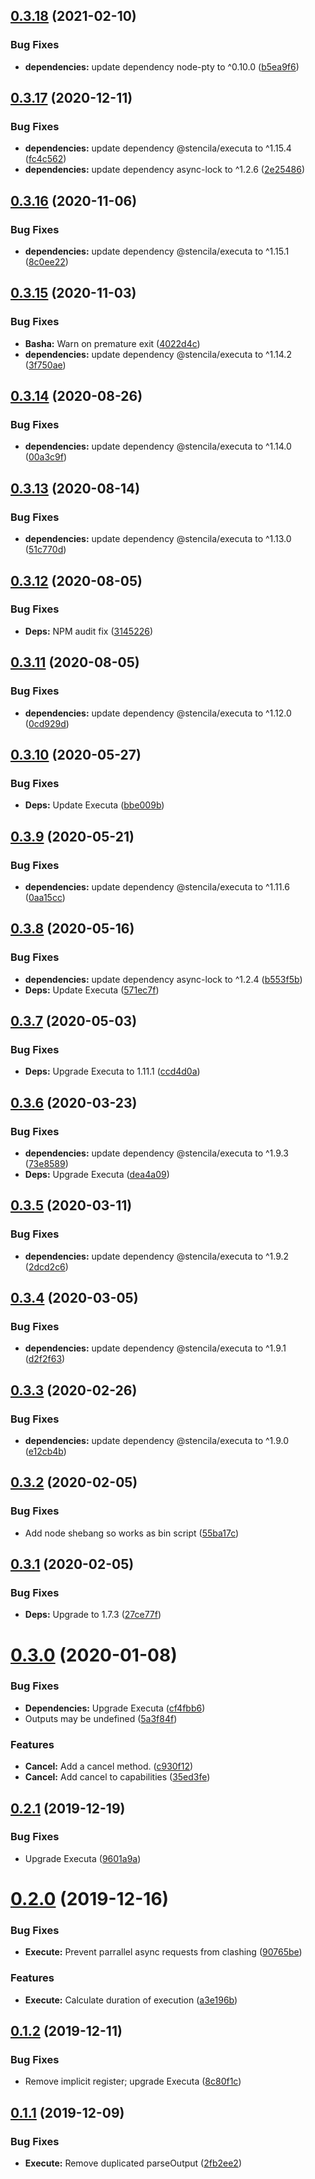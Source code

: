## [0.3.18](https://github.com/stencila/basha/compare/v0.3.17...v0.3.18) (2021-02-10)


### Bug Fixes

* **dependencies:** update dependency node-pty to ^0.10.0 ([b5ea9f6](https://github.com/stencila/basha/commit/b5ea9f6adbc251893add54a13b7a77d91d451dbf))

## [0.3.17](https://github.com/stencila/basha/compare/v0.3.16...v0.3.17) (2020-12-11)


### Bug Fixes

* **dependencies:** update dependency @stencila/executa to ^1.15.4 ([fc4c562](https://github.com/stencila/basha/commit/fc4c562ee8fa2ee3a8888c961729c1f93d549b4f))
* **dependencies:** update dependency async-lock to ^1.2.6 ([2e25486](https://github.com/stencila/basha/commit/2e254861a06ed3a57582eff6a335da03172b2e4c))

## [0.3.16](https://github.com/stencila/basha/compare/v0.3.15...v0.3.16) (2020-11-06)


### Bug Fixes

* **dependencies:** update dependency @stencila/executa to ^1.15.1 ([8c0ee22](https://github.com/stencila/basha/commit/8c0ee227fec7bb3c4e5d559bf3feb739cced8a1a))

## [0.3.15](https://github.com/stencila/basha/compare/v0.3.14...v0.3.15) (2020-11-03)


### Bug Fixes

* **Basha:** Warn on premature exit ([4022d4c](https://github.com/stencila/basha/commit/4022d4c3635d98a0d0c85f0c621be51f52163387))
* **dependencies:** update dependency @stencila/executa to ^1.14.2 ([3f750ae](https://github.com/stencila/basha/commit/3f750ae3cac550901a2a8c14c600b36abbdd4fe9))

## [0.3.14](https://github.com/stencila/basha/compare/v0.3.13...v0.3.14) (2020-08-26)


### Bug Fixes

* **dependencies:** update dependency @stencila/executa to ^1.14.0 ([00a3c9f](https://github.com/stencila/basha/commit/00a3c9f7e1e142098826510faf3b61b598ed747d))

## [0.3.13](https://github.com/stencila/basha/compare/v0.3.12...v0.3.13) (2020-08-14)


### Bug Fixes

* **dependencies:** update dependency @stencila/executa to ^1.13.0 ([51c770d](https://github.com/stencila/basha/commit/51c770dc39208d9c26a9f3c34e4a06654d59a1e4))

## [0.3.12](https://github.com/stencila/basha/compare/v0.3.11...v0.3.12) (2020-08-05)


### Bug Fixes

* **Deps:** NPM audit fix ([3145226](https://github.com/stencila/basha/commit/3145226af74c92ba05e95a522f8826ea78e1669a))

## [0.3.11](https://github.com/stencila/basha/compare/v0.3.10...v0.3.11) (2020-08-05)


### Bug Fixes

* **dependencies:** update dependency @stencila/executa to ^1.12.0 ([0cd929d](https://github.com/stencila/basha/commit/0cd929d1b598cb38ac35f22e2aaae4d59a34c5c4))

## [0.3.10](https://github.com/stencila/basha/compare/v0.3.9...v0.3.10) (2020-05-27)


### Bug Fixes

* **Deps:** Update Executa ([bbe009b](https://github.com/stencila/basha/commit/bbe009bed561f3dc4909293358f8889564fbd445))

## [0.3.9](https://github.com/stencila/basha/compare/v0.3.8...v0.3.9) (2020-05-21)


### Bug Fixes

* **dependencies:** update dependency @stencila/executa to ^1.11.6 ([0aa15cc](https://github.com/stencila/basha/commit/0aa15cc6a171c190d7e687c771241302da860ca8))

## [0.3.8](https://github.com/stencila/basha/compare/v0.3.7...v0.3.8) (2020-05-16)


### Bug Fixes

* **dependencies:** update dependency async-lock to ^1.2.4 ([b553f5b](https://github.com/stencila/basha/commit/b553f5bf63f36b6475980e5fe4562666a8aafece))
* **Deps:** Update Executa ([571ec7f](https://github.com/stencila/basha/commit/571ec7f5ec8256dcc836c0f8484efffe847210e1))

## [0.3.7](https://github.com/stencila/basha/compare/v0.3.6...v0.3.7) (2020-05-03)


### Bug Fixes

* **Deps:** Upgrade Executa to 1.11.1 ([ccd4d0a](https://github.com/stencila/basha/commit/ccd4d0ad04e11a9fd25d1b52200db93366de0043))

## [0.3.6](https://github.com/stencila/basha/compare/v0.3.5...v0.3.6) (2020-03-23)


### Bug Fixes

* **dependencies:** update dependency @stencila/executa to ^1.9.3 ([73e8589](https://github.com/stencila/basha/commit/73e8589d6a1ca9ecf8fac889071b2f4615cf7d26))
* **Deps:** Upgrade Executa ([dea4a09](https://github.com/stencila/basha/commit/dea4a09dafc50521ba7ca4b7f0a529b8e9609070))

## [0.3.5](https://github.com/stencila/basha/compare/v0.3.4...v0.3.5) (2020-03-11)


### Bug Fixes

* **dependencies:** update dependency @stencila/executa to ^1.9.2 ([2dcd2c6](https://github.com/stencila/basha/commit/2dcd2c6f0d87d56cf95c19a4d82125ad6b0926f5))

## [0.3.4](https://github.com/stencila/basha/compare/v0.3.3...v0.3.4) (2020-03-05)


### Bug Fixes

* **dependencies:** update dependency @stencila/executa to ^1.9.1 ([d2f2f63](https://github.com/stencila/basha/commit/d2f2f634f74bd6714f077568d3995c5e797eb624))

## [0.3.3](https://github.com/stencila/basha/compare/v0.3.2...v0.3.3) (2020-02-26)


### Bug Fixes

* **dependencies:** update dependency @stencila/executa to ^1.9.0 ([e12cb4b](https://github.com/stencila/basha/commit/e12cb4b903b4db83ab8c9947ab1d036553c31cfc))

## [0.3.2](https://github.com/stencila/basha/compare/v0.3.1...v0.3.2) (2020-02-05)


### Bug Fixes

* Add node shebang so works as bin script ([55ba17c](https://github.com/stencila/basha/commit/55ba17caba997d92c08f4de097f0db04f5769c90))

## [0.3.1](https://github.com/stencila/basha/compare/v0.3.0...v0.3.1) (2020-02-05)


### Bug Fixes

* **Deps:** Upgrade to 1.7.3 ([27ce77f](https://github.com/stencila/basha/commit/27ce77ff191f964d89768f44041f17f2c080377a))

# [0.3.0](https://github.com/stencila/basha/compare/v0.2.1...v0.3.0) (2020-01-08)


### Bug Fixes

* **Dependencies:** Upgrade Executa ([cf4fbb6](https://github.com/stencila/basha/commit/cf4fbb6a9a6f0bfc5e9f2f796831232747502b0b))
* Outputs may be undefined ([5a3f84f](https://github.com/stencila/basha/commit/5a3f84f5f9c7b6f18cd7d62097a858c8f801d4e1))


### Features

* **Cancel:** Add a cancel method. ([c930f12](https://github.com/stencila/basha/commit/c930f121a361bbbd3000cf3fd779643b9c96a879))
* **Cancel:** Add cancel to capabilities ([35ed3fe](https://github.com/stencila/basha/commit/35ed3fee1b6385c69671107595db8e60aa12a84c))

## [0.2.1](https://github.com/stencila/basha/compare/v0.2.0...v0.2.1) (2019-12-19)


### Bug Fixes

* Upgrade Executa ([9601a9a](https://github.com/stencila/basha/commit/9601a9a682c855082ecb2e2d557ec4cbc279b7b8))

# [0.2.0](https://github.com/stencila/basha/compare/v0.1.2...v0.2.0) (2019-12-16)


### Bug Fixes

* **Execute:** Prevent parrallel async requests from clashing ([90765be](https://github.com/stencila/basha/commit/90765be608709d4445fc4e263d57b190bc611404))


### Features

* **Execute:** Calculate duration of execution ([a3e196b](https://github.com/stencila/basha/commit/a3e196bddfd63fa5d20f07fe4a177c659178ef38))

## [0.1.2](https://github.com/stencila/basha/compare/v0.1.1...v0.1.2) (2019-12-11)


### Bug Fixes

* Remove implicit register; upgrade Executa ([8c80f1c](https://github.com/stencila/basha/commit/8c80f1cdadf4c35c0e4c1f0f869bc6fe491aa49b))

## [0.1.1](https://github.com/stencila/basha/compare/v0.1.0...v0.1.1) (2019-12-09)


### Bug Fixes

* **Execute:** Remove duplicated parseOutput ([2fb2ee2](https://github.com/stencila/basha/commit/2fb2ee2555278f309190f1fee530b4599e8b3cf6))
